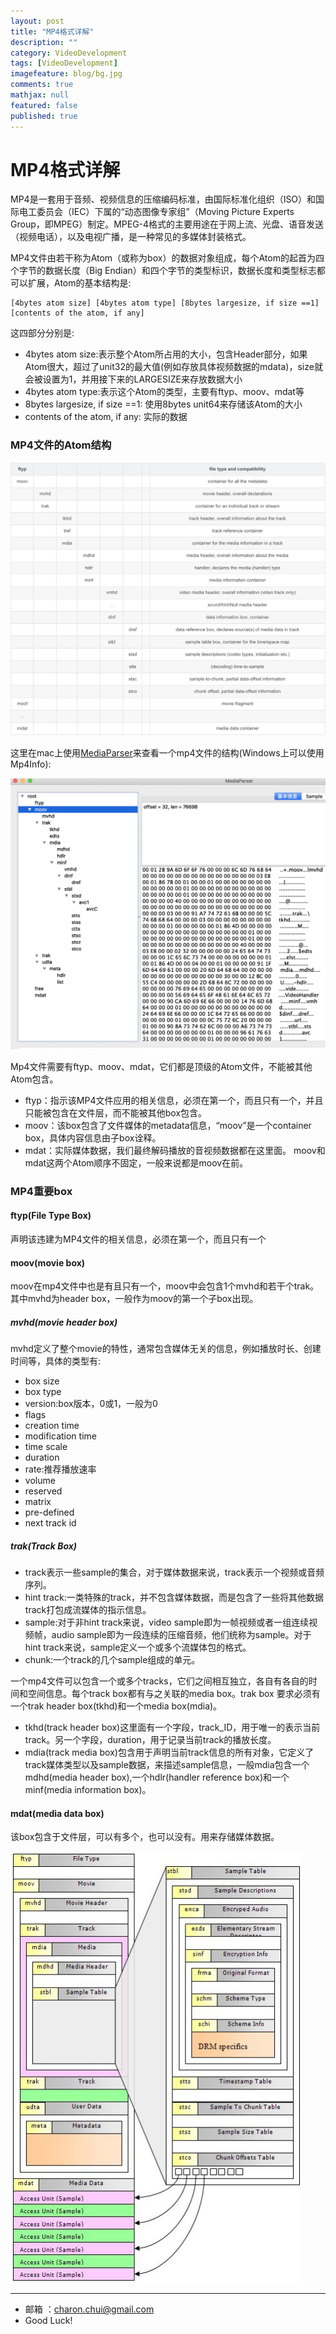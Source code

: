 ```yaml
---
layout: post
title: "MP4格式详解"
description: ""
category: VideoDevelopment
tags: [VideoDevelopment]
imagefeature: blog/bg.jpg
comments: true
mathjax: null
featured: false
published: true
---
```


MP4格式详解
===

MP4是一套用于音频、视频信息的压缩编码标准，由国际标准化组织（ISO）和国际电工委员会（IEC）下属的“动态图像专家组”（Moving Picture Experts Group，即MPEG）制定。MPEG-4格式的主要用途在于网上流、光盘、语音发送（视频电话），以及电视广播，是一种常见的多媒体封装格式。


MP4文件由若干称为Atom（或称为box）的数据对象组成，每个Atom的起首为四个字节的数据长度（Big Endian）和四个字节的类型标识，数据长度和类型标志都可以扩展，Atom的基本结构是:  
```
[4bytes atom size] [4bytes atom type] [8bytes largesize, if size ==1] [contents of the atom, if any]
```

这四部分分别是:   
- 4bytes atom size:表示整个Atom所占用的大小，包含Header部分，如果Atom很大，超过了unit32的最大值(例如存放具体视频数据的mdata)，size就会被设置为1，并用接下来的LARGESIZE来存放数据大小
- 4bytes atom type:表示这个Atom的类型，主要有ftyp、moov、mdat等
- 8bytes largesize, if size ==1: 使用8bytes unit64来存储该Atom的大小
- contents of the atom, if any: 实际的数据

### MP4文件的Atom结构
![Image](https://raw.githubusercontent.com/CharonChui/Pictures/master/mp4_info.png?raw=true)

这里在mac上使用[MediaParser](https://github.com/ksvc/MediaParser)来查看一个mp4文件的结构(Windows上可以使用Mp4Info): 

![Image](https://raw.githubusercontent.com/CharonChui/Pictures/master/mediaparser_mp4.png?raw=true)


Mp4文件需要有ftyp、moov、mdat，它们都是顶级的Atom文件，不能被其他Atom包含。
- ftyp：指示该MP4文件应用的相关信息，必须在第一个，而且只有一个，并且只能被包含在文件层，而不能被其他box包含。
- moov：该box包含了文件媒体的metadata信息，“moov”是一个container box，具体内容信息由子box诠释。
- mdat：实际媒体数据，我们最终解码播放的音视频数据都在这里面。
moov和mdat这两个Atom顺序不固定，一般来说都是moov在前。


### MP4重要box

#### ftyp(File Type Box)

声明该违建为MP4文件的相关信息，必须在第一个，而且只有一个

#### moov(movie box)

moov在mp4文件中也是有且只有一个，moov中会包含1个mvhd和若干个trak。其中mvhd为header box，一般作为moov的第一个子box出现。

##### mvhd(movie header box)

mvhd定义了整个movie的特性，通常包含媒体无关的信息，例如播放时长、创建时间等，具体的类型有:   

- box size
- box type
- version:box版本，0或1，一般为0
- flags
- creation time
- modification time
- time scale
- duration
- rate:推荐播放速率
- volume
- reserved
- matrix
- pre-defined
- next track id

##### trak(Track Box)


- track表示一些sample的集合，对于媒体数据来说，track表示一个视频或音频序列。
- hint track:一类特殊的track，并不包含媒体数据，而是包含了一些将其他数据track打包成流媒体的指示信息。
- sample:对于非hint track来说，video sample即为一帧视频或者一组连续视频帧，audio sample即为一段连续的压缩音频，他们统称为sample。对于hint track来说，sample定义一个或多个流媒体包的格式。
- chunk:一个track的几个sample组成的单元。


一个mp4文件可以包含一个或多个tracks，它们之间相互独立，各自有各自的时间和空间信息。每个track box都有与之关联的media box。trak box 要求必须有一个trak header box(tkhd)和一个media box(mdia)。

- tkhd(track header box)这里面有一个字段，track_ID，用于唯一的表示当前track。另一个字段，duration，用于记录当前track的播放长度。
- mdia(track media box)包含用于声明当前track信息的所有对象，它定义了track媒体类型以及sample数据，来描述sample信息，一般mdia包含一个mdhd(media header box),一个hdlr(handler reference box)和一个minf(media information box)。


#### mdat(media data box)

该box包含于文件层，可以有多个，也可以没有。用来存储媒体数据。


![Image](https://raw.githubusercontent.com/CharonChui/Pictures/master/mp4_stract.jpg?raw=true)



---

- 邮箱 ：charon.chui@gmail.com  
- Good Luck! 